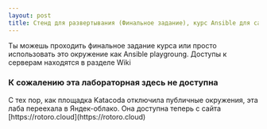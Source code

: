 ```yaml
---
layout: post
title: Стенд для развертывания (Финальное задание), курс Ansible для самых маленьких
---
```


Ты можешь проходить финальное задание курса или просто использовать это окружение как Ansible playgroung.
Доступы к серверам находятся в разделе Wiki


<h3>К сожалению эта лабораторная здесь не доступна</h3>
С тех пор, как площадка Katacoda отключила публичные окружения, эта лаба переехала в Яндек-облако. Она доступна теперь с сайта [https://rotoro.cloud](https://rotoro.cloud)



